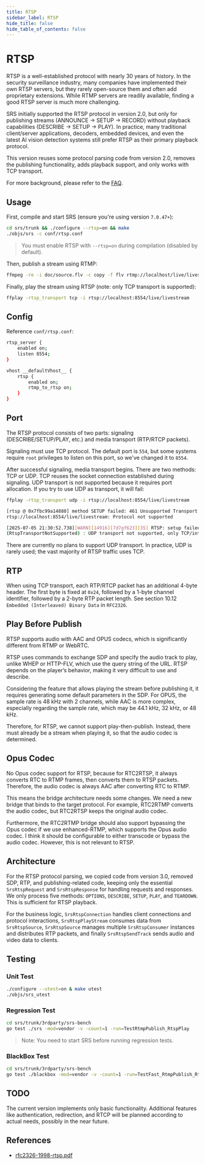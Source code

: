 ```yaml
---
title: RTSP
sidebar_label: RTSP
hide_title: false
hide_table_of_contents: false
---
```


# RTSP

RTSP is a well-established protocol with nearly 30 years of history. In the security surveillance industry, many companies have implemented their own RTSP servers, but they rarely open-source them and often add proprietary extensions. While RTMP servers are readily available, finding a good RTSP server is much more challenging.

SRS initially supported the RTSP protocol in version 2.0, but only for publishing streams (ANNOUNCE → SETUP → RECORD) without playback capabilities (DESCRIBE → SETUP → PLAY). In practice, many traditional client/server applications, decoders, embedded devices, and even the latest AI vision detection systems still prefer RTSP as their primary playback protocol.

This version reuses some protocol parsing code from version 2.0, removes the publishing functionality, adds playback support, and only works with TCP transport.

For more background, please refer to the [FAQ](../../../faq#rtsp).

## Usage

First, compile and start SRS (ensure you're using version `7.0.47+`):

```bash
cd srs/trunk && ./configure --rtsp=on && make
./objs/srs -c conf/rtsp.conf
```
> You must enable RTSP with `--rtsp=on` during compilation (disabled by default).

Then, publish a stream using RTMP:

```bash
ffmpeg -re -i doc/source.flv -c copy -f flv rtmp://localhost/live/livestream
```

Finally, play the stream using RTSP (note: only TCP transport is supported):

```bash
ffplay -rtsp_transport tcp -i rtsp://localhost:8554/live/livestream
```

## Config

Reference `conf/rtsp.conf`:

```bash
rtsp_server {
    enabled on;
    listen 8554;
}

vhost __defaultVhost__ {
    rtsp {
        enabled on;
        rtmp_to_rtsp on;
    }
}
```

## Port

The RTSP protocol consists of two parts: signaling (DESCRIBE/SETUP/PLAY, etc.) and media transport (RTP/RTCP packets).

Signaling must use TCP protocol. The default port is `554`, but some systems require `root` privileges to listen on this port, so we've changed it to `8554`.

After successful signaling, media transport begins. There are two methods: TCP or UDP. TCP reuses the socket connection established during signaling. UDP transport is not supported because it requires port allocation. If you try to use UDP as transport, it will fail:

```bash
ffplay -rtsp_transport udp -i rtsp://localhost:8554/live/livestream

[rtsp @ 0x7fbc99a14880] method SETUP failed: 461 Unsupported Transport
rtsp://localhost:8554/live/livestream: Protocol not supported

[2025-07-05 21:30:52.738][WARN][14916][7d7gf623][35] RTSP: setup failed: code=2057
(RtspTransportNotSupported) : UDP transport not supported, only TCP/interleaved mode is supported
```

There are currently no plans to support UDP transport. In practice, UDP is rarely used; the vast majority of RTSP traffic uses TCP.

## RTP

When using TCP transport, each RTP/RTCP packet has an additional 4-byte header. The first byte is fixed at `0x24`, followed by a 1-byte channel identifier, followed by a 2-byte RTP packet length. See section 10.12 `Embedded (Interleaved) Binary Data` in `RFC2326`.

## Play Before Publish

RTSP supports audio with AAC and OPUS codecs, which is significantly different from RTMP or WebRTC.

RTSP uses commands to exchange SDP and specify the audio track to play, unlike WHEP or HTTP-FLV, which use the query string of the URL. RTSP depends on the player’s behavior, making it very difficult to use and describe.

Considering the feature that allows playing the stream before publishing it, it requires generating some default parameters in the SDP. For OPUS, the sample rate is 48 kHz with 2 channels, while AAC is more complex, especially regarding the sample rate, which may be 44.1 kHz, 32 kHz, or 48 kHz.

Therefore, for RTSP, we cannot support play-then-publish. Instead, there must already be a stream when playing it, so that the audio codec is determined.

## Opus Codec

No Opus codec support for RTSP, because for RTC2RTSP, it always converts RTC to RTMP frames, then converts them to RTSP packets. Therefore, the audio codec is always AAC after converting RTC to RTMP.

This means the bridge architecture needs some changes. We need a new bridge that binds to the target protocol. For example, RTC2RTMP converts the audio codec, but RTC2RTSP keeps the original audio codec.

Furthermore, the RTC2RTMP bridge should also support bypassing the Opus codec if we use enhanced-RTMP, which supports the Opus audio codec. I think it should be configurable to either transcode or bypass the audio codec. However, this is not relevant to RTSP.

## Architecture

For the RTSP protocol parsing, we copied code from version 3.0, removed SDP, RTP, and publishing-related code, keeping only the essential `SrsRtspRequest` and `SrsRtspResponse` for handling requests and responses. We only process five methods: `OPTIONS`, `DESCRIBE`, `SETUP`, `PLAY`, and `TEARDOWN`. This is sufficient for RTSP playback.

For the business logic, `SrsRtspConnection` handles client connections and protocol interactions, `SrsRtspPlayStream` consumes data from `SrsRtspSource`, `SrsRtspSource` manages multiple `SrsRtspConsumer` instances and distributes RTP packets, and finally `SrsRtspSendTrack` sends audio and video data to clients.

## Testing

### Unit Test

```bash
./configure --utest=on & make utest
./objs/srs_utest
```

### Regression Test

```bash
cd srs/trunk/3rdparty/srs-bench
go test ./srs -mod=vendor -v -count=1 -run=TestRtmpPublish_RtspPlay
```
> Note: You need to start SRS before running regression tests.

### BlackBox Test

```bash
cd srs/trunk/3rdparty/srs-bench
go test ./blackbox -mod=vendor -v -count=1 -run=TestFast_RtmpPublish_RtspPlay_Basic
```

## TODO

The current version implements only basic functionality. Additional features like authentication, redirection, and RTCP will be planned according to actual needs, possibly in the near future.

## References

- [rfc2326-1998-rtsp.pdf](/files/rfc2326-1998-rtsp.pdf)